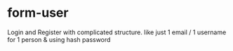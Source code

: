 # form-user
Login and Register with complicated structure. like just 1 email / 1 username for 1 person &amp; using hash password
